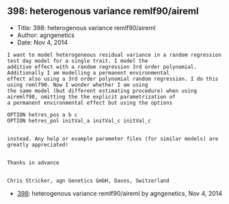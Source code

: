 ## 398: heterogenous variance remlf90/aireml

- Title: 398: heterogenous variance remlf90/aireml
- Author: agngenetics
- Date: Nov 4, 2014
```
I want to model heterogeneous residual variance in a random regression test day model for a single trait. I model the
additive effect with a random regression 3rd order polynomial. Additionally I am modelling a permanent environmental
effect also using a 3rd order polynomial random regression. I do this using remlf90. Now I wonder whether I am using
the same model (but different estimating procedure) when using airemlf90, omitting the the explicit parametrization of
a permanent environmental effect but using the options

OPTION hetres_pos a b c
OPTION hetres_pol initVal_a initVal_c initVal_c


instead. Any help or example parameter files (for similar models) are greatly appreciated! 


Thanks in advance


Chris Stricker, agn Genetics GmbH, Davos, Switzerland
```

- [398](0398.md): heterogenous variance remlf90/aireml by agngenetics, Nov 4, 2014
